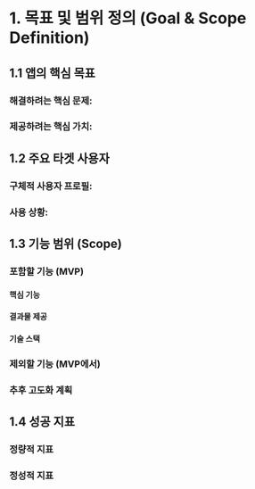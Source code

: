 # **1. 목표 및 범위 정의 (Goal & Scope Definition)**

## **1.1 앱의 핵심 목표**

### **해결하려는 핵심 문제:**

### **제공하려는 핵심 가치:**

## **1.2 주요 타겟 사용자**

### **구체적 사용자 프로필:**

### **사용 상황:**

## **1.3 기능 범위 (Scope)**

### **포함할 기능 (MVP)**

#### **핵심 기능**

#### **결과물 제공**

#### **기술 스택**

### **제외할 기능 (MVP에서)**


### **추후 고도화 계획**


## **1.4 성공 지표**

### **정량적 지표**

### **정성적 지표**
